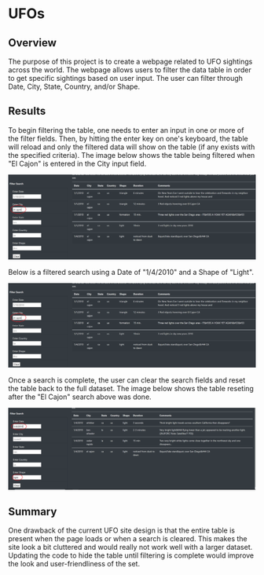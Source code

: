 # UFOs

## Overview
The purpose of this project is to create a webpage related to UFO sightings across the world.  The webpage allows users to filter the data table in order to get specific sightings based on user input.  The user can filter through Date, City, State, Country, and/or Shape.

## Results
To begin filtering the table, one needs to enter an input in one or more of the filter fields.  Then, by hitting the enter key on one's keyboard, the table will reload and only the filtered data will show on the table (if any exists with the specified criteria).  The image below shows the table being filtered when "El Cajon" is entered in the City input field.

![This is an image](https://github.com/cflavallee/UFOs/blob/main/filter%20image1.png)

Below is a filtered search using a Date of "1/4/2010" and a Shape of "Light".

![This is an image](https://github.com/cflavallee/UFOs/blob/main/filter%20image1.png)


Once a search is complete, the user can clear the search fields and reset the table back to the full dataset.  The image below shows the table reseting after the "El Cajon" search above was done. 

![This is an image](https://github.com/cflavallee/UFOs/blob/main/filter%20image3.PNG)

## Summary
One drawback of the current UFO site design is that the entire table is present when the page loads or when a search is cleared.  This makes the site look a bit cluttered and would really not work well with a larger dataset.  Updating the code to hide the table until filtering is complete would improve the look and user-friendliness of the set.  


